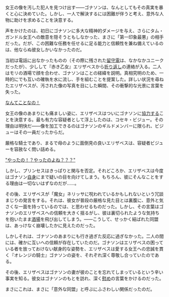 <!-- title: 意外な同盟 -->
<!-- relationship: Alliance -->

女王の像を汚した犯人を見つけ出す――ゴナソンは、なんとしてもその真実を暴くと心に決めていた。しかし、一人で解決するには困難が伴うと考え、意外な人物に助けを求めることを決意する。

声をかけたのは、初日にゴナソンに多大な精神的ダメージを与え、さらにタム・ガンドル女王への敵意を隠そうともしなかった、まさに「第一印象最悪」の相手だった。だが、この困難な任務を任せるに足る能力と信頼性を兼ね備えているのは、他ならぬ彼女しかいなかったのだ。

当初は電話に出なかったものの（その際に残された[留守電](https://www.youtube.com/live/oygFzGlMT28?feature=shared&t=2527)は、なかなかユニークだったが）、少しして『赤き乙女』エリザベスから[折り返し](https://www.youtube.com/live/5R01-igo4sM?feature=shared&t=1092)の連絡が入る。二人はモリの酒場で顔を合わせ、ゴナソンはことの経緯を説明。真相究明のため、一時的にでも互いの確執を水に流し、手を組むことを提案した。詳しい状況を尋ねたエリザベスが、汚された像の写真を目にした瞬間、その衝撃的な光景に言葉を失った。

[なんてことなの！](#embed:https://www.youtube.com/live/5R01-igo4sM?feature=shared&t=1257)

女王の像のあまりにも痛ましい姿に、エリザベスはついにゴナソンに[協力する](https://www.youtube.com/live/5R01-igo4sM?feature=shared&t=1407)ことを決意する。最も有力な容疑者として浮上したのは、コセキ・ビジュー。その理由は明快だ――像を加工できるのはゴナソンのギルドメンバーに限られ、ビジューはその一員だったからだ。

厳格な騎士であり、まるで母のように面倒見の良いエリザベスは、容疑者ビジューを容赦なく問い詰める。

["やったの！？やったのよね？？？"](#embed:https://www.youtube.com/live/5R01-igo4sM?feature=shared&t=1871)

しかし、プリンセスはきっぱりと関与を否定。それどころか、エリザベスは今度はゴナソン[自身](https://www.youtube.com/live/5R01-igo4sM?feature=shared&t=2011)にまで疑いの目を向けてしまう。もちろん、彼にそんなことをする理由は一切ないはずなのだが……。

その後、エリザベスが「魔女」ネリッサに呪われているかもしれないという冗談まじりの発言をする。それは、彼女が普段の厳格な見た目とは裏腹に、意外と気さくな一面を持っているのでは、と思わせるものだった。しかし、その言葉はゴナソンのエリザベスへの信頼を大きく揺るがし、彼は裏切られたような気持ちを抱いたまま[酒場](https://www.youtube.com/live/5R01-igo4sM?feature=shared&t=2066)を飛び出してしまう。――こうして、せっかく結ばれた同盟は、あっけなく崩壊したかに見えたのだった。

しかしそれは、ゴナソンのあまりにも行き過ぎた反応に過ぎなかった。二人の間には、確かに互いへの信頼が存在していたのだ。ゴナソンはエリザベスの困っている者を放っておけない献身的な姿勢を、エリザベスは愛する女王への忠誠を貫く『オレンジの騎士』ゴナソンの姿を、それぞれ深く尊敬し合っていたのである。

その後、エリザベスはゴナソンの妻が彼のことを忘れてしまっているという辛い事実を知る。彼女はゴナソンのもとを訪れ、深く[慰め](https://www.youtube.com/live/5R01-igo4sM?feature=shared&t=9171)の言葉をかけるのだった。

まさにこれは、まさに「意外な同盟」と呼ぶにふさわしい関係だったのだ。